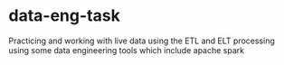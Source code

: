 # data-eng-task
Practicing and working with live data using the ETL and ELT processing using some data engineering tools which include apache spark

